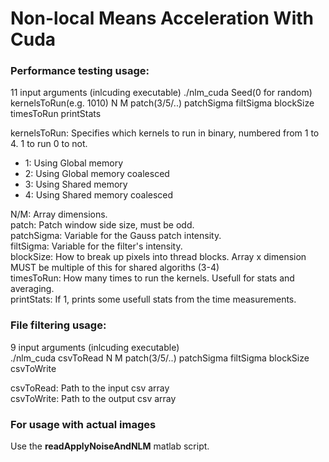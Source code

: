 # Non-local Means Acceleration With Cuda

### Performance testing usage:
11 input arguments (inlcuding executable)
./nlm_cuda Seed(0 for random) kernelsToRun(e.g. 1010) N M patch(3/5/..) patchSigma filtSigma blockSize timesToRun printStats

kernelsToRun: Specifies which kernels to run in binary, numbered from 1 to 4. 1 to run 0 to not.  
- 1: Using Global memory  
- 2: Using Global memory coalesced  
- 3: Using Shared memory  
- 4: Using Shared memory coalesced  
  
N/M: Array dimensions.  
patch: Patch window side size, must be odd.  
patchSigma: Variable for the Gauss patch intensity.  
filtSigma: Variable for the filter's intensity.  
blockSize: How to break up pixels into thread blocks. Array x dimension MUST be multiple of this for shared algoriths (3-4)  
timesToRun: How many times to run the kernels. Usefull for stats and averaging.  
printStats: If 1, prints some usefull stats from the time measurements.  


### File filtering usage:
9 input arguments (inlcuding executable)  
./nlm_cuda csvToRead N M patch(3/5/..) patchSigma filtSigma blockSize csvToWrite  

csvToRead:  Path to the input csv array  
csvToWrite: Path to the output csv array  

### For usage with actual images
Use the **readApplyNoiseAndNLM** matlab script.  
